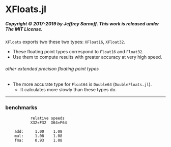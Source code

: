 # XFloats.jl

##### Copyright © 2017-2019 by Jeffrey Sarnoff. This work is released under The MIT License.

`XFloats` exports two these two types: `XFloat16`, `XFloat32`.
- These floating point types correspond to `Float16` and `Float32`.
- Use them to compute results with greater accuracy at very high speed.

###### other extended precison floating point types

- The more accurate type for `Float64` is `Double64` (`DoubleFloats.jl`).
    -  It calculates more slowly than these types do.
     
----



### benchmarks

```
           relative speeds
           X32∝F32  X64∝F64

    add:     1.00    1.08
    mul:     1.08    1.08
    fma:     0.93    1.08


```

